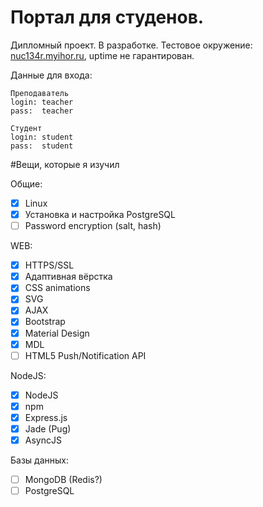 # Портал для студенов. 

Дипломный проект. В разработке.
Тестовое окружение: [nuc134r.myihor.ru](http://nuc134r.myihor.ru), uptime не гарантирован. 

Данные для входа:

```
Преподаватель
login: teacher
pass:  teacher

Студент
login: student
pass:  student
```


#Вещи, которые я изучил

Общие:
* [x] Linux
* [x] Установка и настройка PostgreSQL
* [ ] Password encryption (salt, hash)

WEB:
* [x] HTTPS/SSL
* [x] Адаптивная вёрстка
* [x] CSS animations
* [x] SVG
* [x] AJAX
* [x] Bootstrap
* [x] Material Design
* [x] MDL
* [ ] HTML5 Push/Notification API

NodeJS:
* [x] NodeJS
* [x] npm
* [x] Express.js
* [x] Jade (Pug)
* [x] AsyncJS

Базы данных:
* [ ] MongoDB (Redis?)
* [ ] PostgreSQL